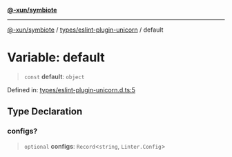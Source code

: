 [**@-xun/symbiote**](../../../README.md)

***

[@-xun/symbiote](../../../README.md) / [types/eslint-plugin-unicorn](../README.md) / default

# Variable: default

> `const` **default**: `object`

Defined in: [types/eslint-plugin-unicorn.d.ts:5](https://github.com/Xunnamius/symbiote/blob/25135a1844b8500302680a71b90428852179ec2c/types/eslint-plugin-unicorn.d.ts#L5)

## Type Declaration

### configs?

> `optional` **configs**: `Record`\<`string`, `Linter.Config`\>
